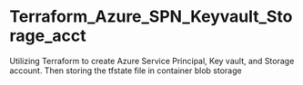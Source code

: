 # Terraform_Azure_SPN_Keyvault_Storage_acct
Utilizing Terraform to create Azure Service Principal, Key vault, and Storage account. Then storing the tfstate file in container blob storage
